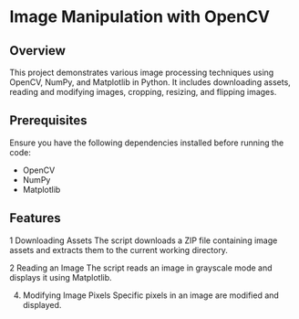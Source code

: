 # Image Manipulation with OpenCV

## Overview
This project demonstrates various image processing techniques using OpenCV, NumPy, and Matplotlib in Python. It includes downloading assets, reading and modifying images, cropping, resizing, and flipping images.

## Prerequisites
Ensure you have the following dependencies installed before running the code:
- OpenCV
- NumPy
- Matplotlib

## Features
1 Downloading Assets
The script downloads a ZIP file containing image assets and extracts them to the current working directory.

2 Reading an Image
The script reads an image in grayscale mode and displays it using Matplotlib.

4. Modifying Image Pixels
Specific pixels in an image are modified and displayed.
